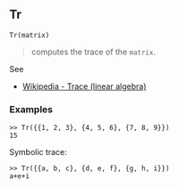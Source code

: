 ## Tr

```
Tr(matrix)
```

> computes the trace of the `matrix`.
 
See
* [Wikipedia - Trace (linear algebra)](https://en.wikipedia.org/wiki/Trace_matrix)  

### Examples

```
>> Tr({{1, 2, 3}, {4, 5, 6}, {7, 8, 9}})
15
```

Symbolic trace:
```
>> Tr({{a, b, c}, {d, e, f}, {g, h, i}})
a+e+i
```
  